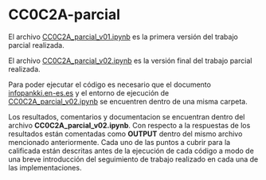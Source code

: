 # CC0C2A-parcial

El archivo [CC0C2A_parcial_v01.ipynb](https://github.com/Kinartb/CC0C2A-parcial/blob/main/CC0C2A_parcial_v01.ipynb) es la primera versión del trabajo parcial realizada.

El archivo [CC0C2A_parcial_v02.ipynb](https://github.com/Kinartb/CC0C2A-parcial/blob/main/CC0C2A_parcial_v02.ipynb) es la versión final del trabajo parcial realizada.

Para poder ejecutar el código es necesario que el documento [infopankki.en-es.es]([https://example.com](https://github.com/Kinartb/CC0C2A-parcial/blob/main/infopankki.en-es.es)) y el entorno de ejecución de [CC0C2A_parcial_v02.ipynb](https://github.com/Kinartb/CC0C2A-parcial/blob/main/CC0C2A_parcial_v02.ipynb) se encuentren dentro de una misma carpeta.

Los resultados, comentarios y documentacion se encuentran dentro del archivo **CC0C2A_parcial_v02.ipynb**. Con respecto a la respuestas de los resultados están comentadas como **OUTPUT** dentro del mismo archivo mencionado anteriormente.
Cada uno de las puntos a cubrir para la calificada están descritas antes de la ejecución de cada código a modo de una breve introducción del seguimiento de trabajo realizado en cada una de las implementaciones.
